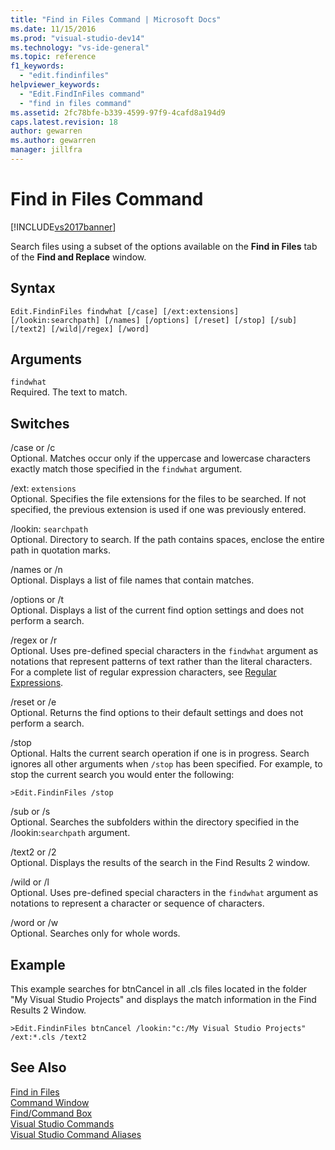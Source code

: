 ```yaml
---
title: "Find in Files Command | Microsoft Docs"
ms.date: 11/15/2016
ms.prod: "visual-studio-dev14"
ms.technology: "vs-ide-general"
ms.topic: reference
f1_keywords: 
  - "edit.findinfiles"
helpviewer_keywords: 
  - "Edit.FindInFiles command"
  - "find in files command"
ms.assetid: 2fc78bfe-b339-4599-97f9-4cafd8a194d9
caps.latest.revision: 18
author: gewarren
ms.author: gewarren
manager: jillfra
---
```

# Find in Files Command
[!INCLUDE[vs2017banner](../../includes/vs2017banner.md)]

  
Search files using a subset of the options available on the **Find in Files** tab of the **Find and Replace** window.  
  
## Syntax  
  
```  
Edit.FindinFiles findwhat [/case] [/ext:extensions]  
[/lookin:searchpath] [/names] [/options] [/reset] [/stop] [/sub]  
[/text2] [/wild|/regex] [/word]  
```  
  
## Arguments  
 `findwhat`  
 Required. The text to match.  
  
## Switches  
 /case or /c  
 Optional. Matches occur only if the uppercase and lowercase characters exactly match those specified in the `findwhat` argument.  
  
 /ext: `extensions`  
 Optional. Specifies the file extensions for the files to be searched. If not specified, the previous extension is used if one was previously entered.  
  
 /lookin: `searchpath`  
 Optional. Directory to search. If the path contains spaces, enclose the entire path in quotation marks.  
  
 /names or /n  
 Optional. Displays a list of file names that contain matches.  
  
 /options or /t  
 Optional. Displays a list of the current find option settings and does not perform a search.  
  
 /regex or /r  
 Optional. Uses pre-defined special characters in the `findwhat` argument as notations that represent patterns of text rather than the literal characters. For a complete list of regular expression characters, see [Regular Expressions](../../ide/using-regular-expressions-in-visual-studio.md).  
  
 /reset or /e  
 Optional. Returns the find options to their default settings and does not perform a search.  
  
 /stop  
 Optional. Halts the current search operation if one is in progress. Search ignores all other arguments when `/stop` has been specified. For example, to stop the current search you would enter the following:  
  
```  
>Edit.FindinFiles /stop  
```  
  
 /sub or /s  
 Optional. Searches the subfolders within the directory specified in the /lookin:`searchpath` argument.  
  
 /text2 or /2  
 Optional. Displays the results of the search in the Find Results 2 window.  
  
 /wild or /l  
 Optional. Uses pre-defined special characters in the `findwhat` argument as notations to represent a character or sequence of characters.  
  
 /word or /w  
 Optional. Searches only for whole words.  
  
## Example  
 This example searches for btnCancel in all .cls files located in the folder "My Visual Studio Projects" and displays the match information in the Find Results 2 Window.  
  
```  
>Edit.FindinFiles btnCancel /lookin:"c:/My Visual Studio Projects" /ext:*.cls /text2  
```  
  
## See Also  
 [Find in Files](../../ide/find-in-files.md)   
 [Command Window](../../ide/reference/command-window.md)   
 [Find/Command Box](../../ide/find-command-box.md)   
 [Visual Studio Commands](../../ide/reference/visual-studio-commands.md)   
 [Visual Studio Command Aliases](../../ide/reference/visual-studio-command-aliases.md)
